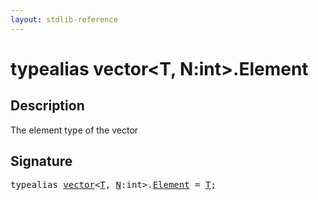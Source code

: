 ```yaml
---
layout: stdlib-reference
---
```


# typealias vector\<T, N:int\>\.Element

## Description

The element type of the vector


## Signature

<pre>
<span class='code_keyword'>typealias</span> <a href="../types/vector/index" class="code_type">vector</a>&lt;<a href="../types/vector/index#typeparam-T" class="code_type">T</a>, <a href="../types/vector/index#decl-N" class="code_var">N</a>:<span class="code_keyword">int</span>&gt;.<a href="element-0" class="code_type">Element</a> = <a href="../types/vector/index#typeparam-T" class="code_type">T</a>;
</pre>


